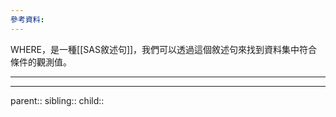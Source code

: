 ```yaml
---
參考資料:
---
```

WHERE，是一種[[SAS敘述句]]，我們可以透過這個敘述句來找到資料集中符合條件的觀測值。
- - -

- - -
parent::
sibling::
child::